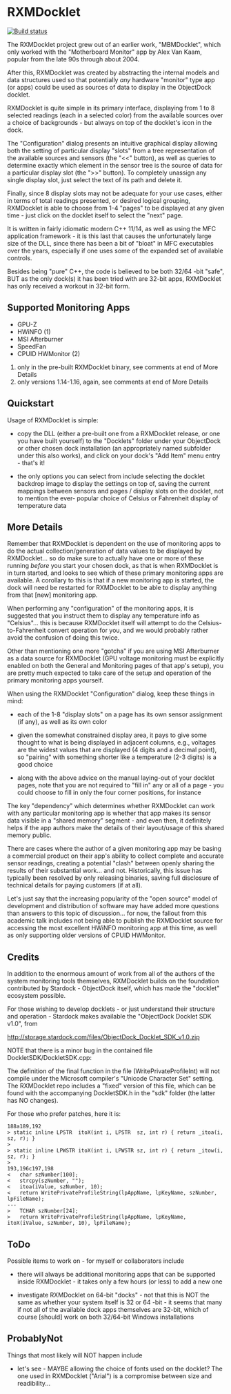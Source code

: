 # RXMDocklet

[![Build status](https://ci.appveyor.com/api/projects/status/github/robertroessler/rxmdocklet?svg=true)](https://ci.appveyor.com/project/robertroessler/rxmdocklet)

The RXMDocklet project grew out of an earlier work, "MBMDocklet", which only
worked with the "Motherboard Monitor" app by Alex Van Kaam, popular from the
late 90s through about 2004.

After this, RXMDocklet was created by abstracting the internal models and data
structures used so that potentially *any* hardware "monitor" type app (or apps)
could be used as sources of data to display in the ObjectDock docklet.

RXMDocklet is quite simple in its primary interface, displaying from 1 to 8
selected readings (each in a selected color) from the available sources over
a choice of backgrounds - but always on top of the docklet's icon in the dock.

The "Configuration" dialog presents an intuitive graphical display allowing
both the setting of particular display "slots" from a tree representation of
the available sources and sensors (the "<<" button), as well as queries to
determine exactly which element in the sensor tree is the source of data for a
particular display slot (the ">>" button).  To completely unassign any single
display slot, just select the text of its path and delete it.

Finally, since 8 display slots may not be adequate for your use cases, either in
terms of total readings presented, or desired logical grouping, RXMDocklet is
able to choose from 1-4 "pages" to be displayed at any given time - just click
on the docklet itself to select the "next" page.

It is written in fairly idiomatic modern C++ 11/14, as well as using the MFC
application framework - it is this last that causes the unfortunately large size
of the DLL, since there has been a bit of "bloat" in MFC executables over the
years, especially if one uses some of the expanded set of available controls.

Besides being "pure" C++, the code is believed to be both 32/64 -bit "safe", BUT
as the only dock(s) it has been tried with are 32-bit apps, RXMDocklet has only
received a workout in 32-bit form.

## Supported Monitoring Apps

* GPU-Z
* HWiNFO (1)
* MSI Afterburner
* SpeedFan
* CPUID HWMonitor (2)

1) only in the pre-built RXMDocklet binary, see comments at end of More Details  
2) only versions 1.14-1.16, again, see comments at end of More Details

## Quickstart

Usage of RXMDocklet is simple:

*	copy the DLL (either a pre-built one from a RXMDocklet release, or one you
	have built yourself) to the "Docklets" folder under your ObjectDock or other
	chosen dock installation (an appropriately named subfolder under this also
	works), and click on your dock's "Add Item" menu entry - that's it!

*	the only options you can select from include selecting the docklet backdrop
	image to display the settings on top of, saving the current mappings between
	sensors and pages / display slots on the docklet, not to mention the ever-
	popular choice of Celsius or Fahrenheit display of temperature data

## More Details

Remember that RXMDocklet is dependent on the use of monitoring apps to do the
actual collection/generation of data values to be displayed by RXMDocklet... so
do make sure to actually have one or more of these running *before* you start
your chosen dock, as that is when RXMDocklet is in turn started, and looks to
see which of these primary monitoring apps are available.  A corollary to this
is that if a new monitoring app is started, the dock will need be restarted for
RXMDocklet to be able to display anything from that [new] monitoring app.

When performing any "configuration" of the monitoring apps, it is suggested
that you instruct them to display any temperature info as "Celsius"... this is
because RXMDocklet itself will attempt to do the Celsius-to-Fahrenheit convert
operation for you, and we would probably rather avoid the confusion of doing
this twice.

Other than mentioning one more "gotcha" if you are using MSI Afterburner as a
data source for RXMDocklet (GPU voltage monitoring must be explicitly enabled on
both the General and Monitoring pages of that app's setup), you are pretty much
expected to take care of the setup and operation of the primary monitoring apps
yourself.

When using the RXMDocklet "Configuration" dialog, keep these things in mind:

*	each of the 1-8 "display slots" on a page has its own sensor assignment (if
	any), as well as its own color

*	given the somewhat constrained display area, it pays to give some thought to
	what is being displayed in adjacent columns, e.g., voltages are the widest
	values that are displayed (4 digits and a decimal point), so "pairing" with
	something shorter like a temperature (2-3 digits) is a good choice

*	along with the above advice on the manual laying-out of your docklet pages,
	note that you are not required to "fill in" any or all of a page - you could
	choose to fill in only the four corner positions, for instance

The key "dependency" which determines whether RXMDocklet can work with any
particular monitoring app is whether that app makes its sensor data visible
in a "shared memory" segment - and even then, it definitely helps if the app
authors make the details of their layout/usage of this shared memory public.

There are cases where the author of a given monitoring app may be basing a
commercial product on their app's ability to collect complete and accurate
sensor readings, creating a potential "clash" between openly sharing the
results of their substantial work... and not.  Historically, this issue has
typically been resolved by only releasing binaries, saving full disclosure of
technical details for paying customers (if at all).

Let's just say that the increasing popularity of the "open source" model of
development and distribution of software may have added more questions than
answers to this topic of discussion... for now, the fallout from this academic
talk includes not being able to publish the RXMDocklet source for accessing the
most excellent HWiNFO monitoring app at this time, as well as only supporting
older versions of CPUID HWMonitor.

## Credits

In addition to the enormous amount of work from all of the authors of the system
monitoring tools themselves, RXMDocklet builds on the foundation contributed by
Stardock - ObjectDock itself, which has made the "docklet" ecosystem possible.

For those wishing to develop docklets - or just understand their structure and
operation - Stardock makes available the "ObjectDock Docklet SDK v1.0", from

http://storage.stardock.com/files/ObjectDock_Docklet_SDK_v1.0.zip

NOTE that there is a minor bug in the contained file DockletSDK/DockletSDK.cpp:

The definition of the final function in the file (WritePrivateProfileInt) will
not compile under the Microsoft compiler's "Unicode Character Set" setting.  The
RXMDocklet repo includes a "fixed" version of this file, which can be found with
the accompanying DockletSDK.h in the "sdk" folder (the latter has NO changes).

For those who prefer patches, here it is:

    188a189,192
    > static inline LPSTR  itoX(int i, LPSTR  sz, int r) { return _itoa(i, sz, r); }
    > 
    > static inline LPWSTR itoX(int i, LPWSTR sz, int r) { return _itow(i, sz, r); }
    > 
    193,196c197,198
    < 	char szNumber[100];
    < 	strcpy(szNumber, "");
    < 	itoa(iValue, szNumber, 10);
    < 	return WritePrivateProfileString(lpAppName, lpKeyName, szNumber, lpFileName);
    ---
    > 	TCHAR szNumber[24];
    > 	return WritePrivateProfileString(lpAppName, lpKeyName, itoX(iValue, szNumber, 10), lpFileName);

## ToDo

Possible items to work on - for myself or collaborators include

* there will always be additional monitoring apps that can be supported inside
RXMDocklet - it takes only a few hours (or less) to add a new one

* investigate RXMDocklet on 64-bit "docks" - not that this is NOT the same as
whether your system itself is 32 or 64 -bit - it seems that many if not all of
the available dock apps themselves are 32-bit, which of course [should] work on
both 32/64-bit Windows installations

## ProbablyNot

Things that most likely will NOT happen include

* let's see - MAYBE allowing the choice of fonts used on the docklet?  The one
used in RXMDocklet ("Arial") is a compromise between size and readibility...

